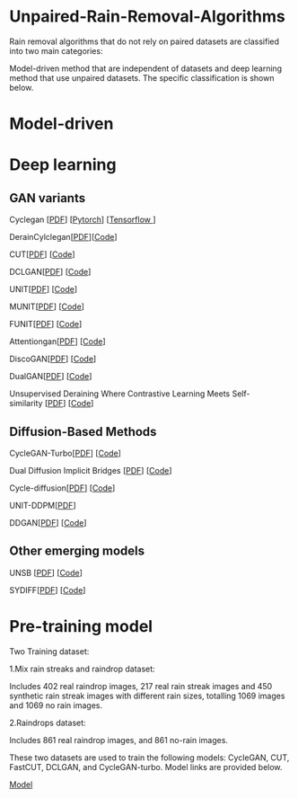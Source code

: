 # Unpaired-Rain-Removal-Algorithms

Rain removal algorithms that do not rely on paired datasets are classified into two main categories: 

Model-driven method that are independent of datasets and deep learning method that use unpaired datasets. The specific classification is shown below.



# Model-driven

# Deep learning
## GAN variants
Cyclegan [[PDF](https://junyanz.github.io/CycleGAN/)] [[Pytorch](https://github.com/junyanz/pytorch-CycleGAN-and-pix2pix?tab=readme-ov-file)] [[Tensorflow
](https://github.com/xiaowei-hu/CycleGAN-tensorflow)]

DerainCylclegan[[PDF](https://arxiv.org/pdf/1912.07015)][[Code](https://github.com/OaDsis/DerainCycleGAN.git )] 

CUT[[PDF](https://arxiv.org/pdf/2007.15651)] [[Code](https://github.com/taesungp/contrastive-unpaired-translation.git )] 

DCLGAN[[PDF](https://arxiv.org/pdf/2104.07689)]  [[Code](https://github.com/JunlinHan/DCLGAN.git)] 

UNIT[[PDF](https://arxiv.org/pdf/1703.00848)]  [[Code](https://github.com/NVlabs/imaginaire.git)] 

MUNIT[[PDF](https://arxiv.org/pdf/1804.04732)]  [[Code](https://github.com/NVlabs/imaginaire.git)] 

FUNIT[[PDF](https://nvlabs.github.io/FUNIT/)]  [[Code](https://github.com/NVlabs/imaginaire.git)] 

Attentiongan[[PDF](https://arxiv.org/pdf/1911.11897)]  [[Code](https://github.com/Ha0Tang/AttentionGAN.git)] 

DiscoGAN[[PDF](https://arxiv.org/pdf/1703.05192)]  [[Code](https://github.com/SKTBrain/DiscoGAN.git)] 

DualGAN[[PDF](https://arxiv.org/pdf/1704.02510)]  [[Code](https://github.com/togheppi/DualGAN.git)] 

Unsupervised Deraining Where Contrastive Learning Meets Self-similarity [[PDF](https://arxiv.org/pdf/2203.11509)]  [[Code](https://github.com/yunguo224/NLCL.git)] 

## Diffusion-Based Methods
CycleGAN-Turbo[[PDF](https://arxiv.org/pdf/2403.12036)]  [[Code](https://github.com/GaParmar/img2img-turbo.git)] 

Dual Diffusion Implicit Bridges [[PDF](https://openreview.net/forum?id=5HLoTvVGDe)]  [[Code](https://github.com/suxuann/ddib.git)] 

Cycle-diffusion[[PDF](https://arxiv.org/pdf/2210.05559)]  [[Code](https://github.com/ChenWu98/cycle-diffusion.git)] 

UNIT-DDPM[[PDF](https://arxiv.org/pdf/2104.05358)]

DDGAN[[PDF](https://arxiv.org/pdf/2112.07804)]  [[Code](https://github.com/NVlabs/denoising-diffusion-gan.git)]

## Other emerging models
UNSB [[PDF](https://arxiv.org/pdf/2305.15086)]  [[Code](https://github.com/cyclomon/UNSB.git)] 

SYDIFF[[PDF](https://arxiv.org/pdf/2306.05178)]  [[Code](https://github.com/KAIST-Visual-AI-Group/SyncDiffusion)] 

# Pre-training model

Two Training dataset: 

1.Mix rain streaks and raindrop dataset: 

Includes 402 real raindrop images, 217 real rain streak images and 450 synthetic rain streak images with different rain sizes, totalling 1069 images and 1069 no rain images.

2.Raindrops dataset:

Includes 861 real raindrop images, and 861 no-rain images.

These two datasets are used to train the following models: CycleGAN, CUT, FastCUT, DCLGAN, and CycleGAN-turbo. Model links are provided below.

[Model](https://drive.google.com/drive/folders/1-jQz5AnNsVhR3aSf74chavBh_D7ZKwN4?usp=drive_link)
